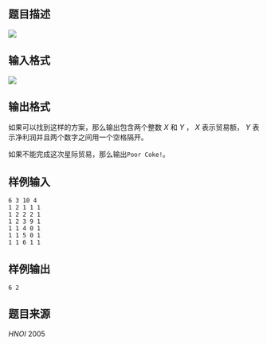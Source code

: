 ## 题目描述

![](https://hydro.org.cn/d/bzoj/p/1205/file/pic2.jpg)

## 输入格式

![](https://hydro.org.cn/d/bzoj/p/1205/file/pic1.jpg)

## 输出格式

如果可以找到这样的方案，那么输出包含两个整数 $X$ 和 $Y$ ， $X$ 表示贸易额， $Y$ 表示净利润并且两个数字之间用一个空格隔开。

如果不能完成这次星际贸易，那么输出`Poor Coke!`。

## 样例输入

```plain
6 3 10 4
1 2 1 1 1
1 2 2 2 1
1 2 3 9 1
1 1 4 0 1
1 1 5 0 1
1 1 6 1 1
```

## 样例输出

```plain
6 2
```

## 题目来源

$HNOI$ $2005$

